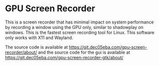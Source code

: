 # GPU Screen Recorder
This is a screen recorder that has minimal impact on system performance by recording a window using the GPU only, similar to shadowplay on windows. This is the fastest screen recording tool for Linux. This software only works with X11 and Wayland.

The source code is available at https://git.dec05eba.com/gpu-screen-recorder/about/ and the source code for the gui is available at https://git.dec05eba.com/gpu-screen-recorder-gtk/about/
